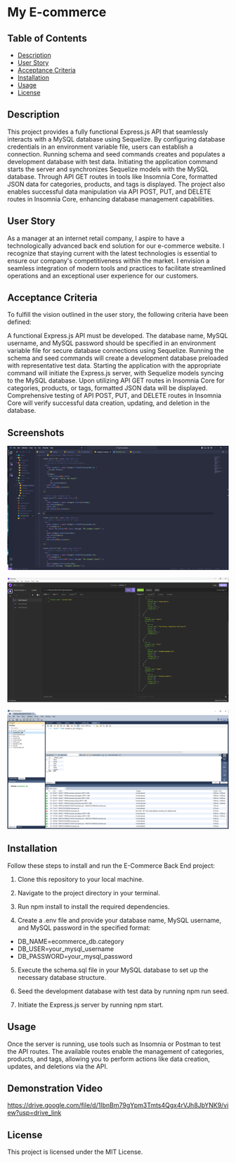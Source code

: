 # My E-commerce

## Table of Contents

- [Description](#description)
- [User Story](#user-story)
- [Acceptance Criteria](#acceptance-criteria)
- [Installation](#installation)
- [Usage](#usage)
- [License](#license)

## Description

This project provides a fully functional Express.js API that seamlessly interacts with a MySQL database using Sequelize. By configuring database credentials in an environment variable file, users can establish a connection. Running schema and seed commands creates and populates a development database with test data. Initiating the application command starts the server and synchronizes Sequelize models with the MySQL database. Through API GET routes in tools like Insomnia Core, formatted JSON data for categories, products, and tags is displayed. The project also enables successful data manipulation via API POST, PUT, and DELETE routes in Insomnia Core, enhancing database management capabilities.

## User Story

As a manager at an internet retail company, I aspire to have a technologically advanced back end solution for our e-commerce website. I recognize that staying current with the latest technologies is essential to ensure our company's competitiveness within the market. I envision a seamless integration of modern tools and practices to facilitate streamlined operations and an exceptional user experience for our customers.

## Acceptance Criteria

To fulfill the vision outlined in the user story, the following criteria have been defined:

A functional Express.js API must be developed.
The database name, MySQL username, and MySQL password should be specified in an environment variable file for secure database connections using Sequelize.
Running the schema and seed commands will create a development database preloaded with representative test data.
Starting the application with the appropriate command will initiate the Express.js server, with Sequelize models syncing to the MySQL database.
Upon utilizing API GET routes in Insomnia Core for categories, products, or tags, formatted JSON data will be displayed.
Comprehensive testing of API POST, PUT, and DELETE routes in Insomnia Core will verify successful data creation, updating, and deletion in the database.

## Screenshots

![Alt text](image.png)

![Alt text](image-1.png)

![Alt text](image-2.png)

## Installation

Follow these steps to install and run the E-Commerce Back End project:

1. Clone this repository to your local machine.

2. Navigate to the project directory in your terminal.

3. Run npm install to install the required dependencies.

4. Create a .env file and provide your database name, MySQL username, and MySQL password in the specified format:

- DB_NAME=ecommerce_db.category
- DB_USER=your_mysql_username
- DB_PASSWORD=your_mysql_password

5. Execute the schema.sql file in your MySQL database to set up the necessary database structure.

6. Seed the development database with test data by running npm run seed.

7. Initiate the Express.js server by running npm start.

## Usage

Once the server is running, use tools such as Insomnia or Postman to test the API routes. The available routes enable the management of categories, products, and tags, allowing you to perform actions like data creation, updates, and deletions via the API.

## Demonstration Video

https://drive.google.com/file/d/1IbnBm79gYpm3Tmts4Qgx4rVJh8JbYNK9/view?usp=drive_link

## License

This project is licensed under the MIT License.
